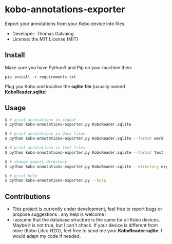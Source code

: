 # kobo-annotations-exporter

Export your annotations from your Kobo device into files.
* Developer: Thomas Galvaing
* License: the MIT License (MIT)

## Install
Make sure you have Python3 and Pip on your machine then:

`pip install -r requirements.txt `

Plug you Kobo and localise the **sqlite file** (usually named **KoboReader.sqlite**)

## Usage

```bash
$ # print annotations in stdout
$ python kobo-annotations-exporter.py KoboReader.sqlite

$ # print annotations in docx files
$ python kobo-annotations-exporter.py KoboReader.sqlite --format word

$ # print annotations in text files
$ python kobo-annotations-exporter.py KoboReader.sqlite --format text

$ # change export directory
$ python kobo-annotations-exporter.py KoboReader.sqlite --directory export_directory

$ # print help
$ python kobo-annotations-exporter.py --help
````

## Contributions
* This project is currently under development, feel free to report bugs or propose suggestions : any help is welcome ! 
* I assume that the database structure is the same for all Kobo devices. Maybe it is not true, but I can't check. If your device is different from mine (Kobo Libra H2O), feel free to send me your **KoboReader.sqlite**. I would adapt my code if needed.
